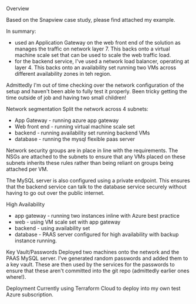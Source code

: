 Overview

Based on the Snapview case study, please find attached my example.

In summary:
- used an Application Gateway on the web front end of the solution as manages the traffic on network layer 7.  This backs onto a virtual machine scale set that can be used to scale the web traffic load. 
- for the backend service, I've used a network load balancer, operating at layer 4.  This backs onto an availability set running two VMs across different availability zones in teh region.

Admittedly I'm out of time checking over the network configuration of the setup and haven't been able to fully test it properly.  Been tricky getting the time outside of job and having two small children!

Network segmentation
Split the network across 4 subnets:
- App Gateway - running azure app gateway
- Web front end - running virtual machine scale set
- backend - running availability set running backend VMs
- database - running the mysql flexible paas server

Network security groups are in place in line with the requirements.  The NSGs are attached to the subnets to ensure that any VMs placed on these subnets inherits these rules rather than being reliant on groups being attached per VM.

The MySQL server is also configured using a private endpoint.  This ensures that the backend service can talk to the database service securely without having to go out over the public internet.

High Availability
- app gateway - running two instances inline with Azure best practice
- web - using VM scale set with app gateway
- backend - using availability set
- database - PAAS server configured for high availability with backup instance running.

Key Vault/Passwords
Deployed two machines onto the network and the PAAS MySQL server.  I've generated random passwords and added them to a key vault.  These are then used by the services for the passwords to ensure that these aren't committed into the git repo (admittedly earlier ones where!).

Deployment
Currently using Terraform Cloud to deploy into my own test Azure subscription.